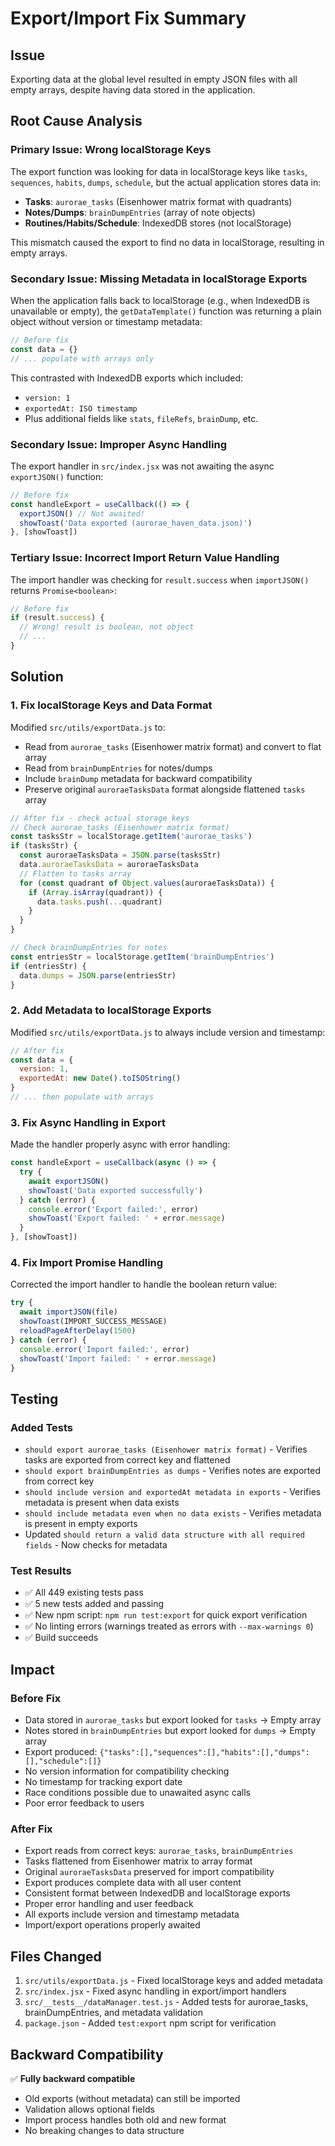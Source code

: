 # Export/Import Fix Summary

## Issue

Exporting data at the global level resulted in empty JSON files with all empty arrays, despite having data stored in the application.

## Root Cause Analysis

### Primary Issue: Wrong localStorage Keys

The export function was looking for data in localStorage keys like `tasks`, `sequences`, `habits`, `dumps`, `schedule`, but the actual application stores data in:

- **Tasks**: `aurorae_tasks` (Eisenhower matrix format with quadrants)
- **Notes/Dumps**: `brainDumpEntries` (array of note objects)
- **Routines/Habits/Schedule**: IndexedDB stores (not localStorage)

This mismatch caused the export to find no data in localStorage, resulting in empty arrays.

### Secondary Issue: Missing Metadata in localStorage Exports

When the application falls back to localStorage (e.g., when IndexedDB is unavailable or empty), the `getDataTemplate()` function was returning a plain object without version or timestamp metadata:

```javascript
// Before fix
const data = {}
// ... populate with arrays only
```

This contrasted with IndexedDB exports which included:

- `version: 1`
- `exportedAt: ISO timestamp`
- Plus additional fields like `stats`, `fileRefs`, `brainDump`, etc.

### Secondary Issue: Improper Async Handling

The export handler in `src/index.jsx` was not awaiting the async `exportJSON()` function:

```javascript
// Before fix
const handleExport = useCallback(() => {
  exportJSON() // Not awaited!
  showToast('Data exported (aurorae_haven_data.json)')
}, [showToast])
```

### Tertiary Issue: Incorrect Import Return Value Handling

The import handler was checking for `result.success` when `importJSON()` returns `Promise<boolean>`:

```javascript
// Before fix
if (result.success) {
  // Wrong! result is boolean, not object
  // ...
}
```

## Solution

### 1. Fix localStorage Keys and Data Format

Modified `src/utils/exportData.js` to:

- Read from `aurorae_tasks` (Eisenhower matrix format) and convert to flat array
- Read from `brainDumpEntries` for notes/dumps
- Include `brainDump` metadata for backward compatibility
- Preserve original `auroraeTasksData` format alongside flattened `tasks` array

```javascript
// After fix - check actual storage keys
// Check aurorae_tasks (Eisenhower matrix format)
const tasksStr = localStorage.getItem('aurorae_tasks')
if (tasksStr) {
  const auroraeTasksData = JSON.parse(tasksStr)
  data.auroraeTasksData = auroraeTasksData
  // Flatten to tasks array
  for (const quadrant of Object.values(auroraeTasksData)) {
    if (Array.isArray(quadrant)) {
      data.tasks.push(...quadrant)
    }
  }
}

// Check brainDumpEntries for notes
const entriesStr = localStorage.getItem('brainDumpEntries')
if (entriesStr) {
  data.dumps = JSON.parse(entriesStr)
}
```

### 2. Add Metadata to localStorage Exports

Modified `src/utils/exportData.js` to always include version and timestamp:

```javascript
// After fix
const data = {
  version: 1,
  exportedAt: new Date().toISOString()
}
// ... then populate with arrays
```

### 3. Fix Async Handling in Export

Made the handler properly async with error handling:

```javascript
const handleExport = useCallback(async () => {
  try {
    await exportJSON()
    showToast('Data exported successfully')
  } catch (error) {
    console.error('Export failed:', error)
    showToast('Export failed: ' + error.message)
  }
}, [showToast])
```

### 4. Fix Import Promise Handling

Corrected the import handler to handle the boolean return value:

```javascript
try {
  await importJSON(file)
  showToast(IMPORT_SUCCESS_MESSAGE)
  reloadPageAfterDelay(1500)
} catch (error) {
  console.error('Import failed:', error)
  showToast('Import failed: ' + error.message)
}
```

## Testing

### Added Tests

- `should export aurorae_tasks (Eisenhower matrix format)` - Verifies tasks are exported from correct key and flattened
- `should export brainDumpEntries as dumps` - Verifies notes are exported from correct key
- `should include version and exportedAt metadata in exports` - Verifies metadata is present when data exists
- `should include metadata even when no data exists` - Verifies metadata is present in empty exports
- Updated `should return a valid data structure with all required fields` - Now checks for metadata

### Test Results

- ✅ All 449 existing tests pass
- ✅ 5 new tests added and passing
- ✅ New npm script: `npm run test:export` for quick export verification
- ✅ No linting errors (warnings treated as errors with `--max-warnings 0`)
- ✅ Build succeeds

## Impact

### Before Fix

- Data stored in `aurorae_tasks` but export looked for `tasks` → Empty array
- Notes stored in `brainDumpEntries` but export looked for `dumps` → Empty array
- Export produced: `{"tasks":[],"sequences":[],"habits":[],"dumps":[],"schedule":[]}`
- No version information for compatibility checking
- No timestamp for tracking export date
- Race conditions possible due to unawaited async calls
- Poor error feedback to users

### After Fix

- Export reads from correct keys: `aurorae_tasks`, `brainDumpEntries`
- Tasks flattened from Eisenhower matrix to array format
- Original `auroraeTasksData` preserved for import compatibility
- Export produces complete data with all user content
- Consistent format between IndexedDB and localStorage exports
- Proper error handling and user feedback
- All exports include version and timestamp metadata
- Import/export operations properly awaited

## Files Changed

1. `src/utils/exportData.js` - Fixed localStorage keys and added metadata
2. `src/index.jsx` - Fixed async handling in export/import handlers
3. `src/__tests__/dataManager.test.js` - Added tests for aurorae_tasks, brainDumpEntries, and metadata validation
4. `package.json` - Added `test:export` npm script for verification

## Backward Compatibility

✅ **Fully backward compatible**

- Old exports (without metadata) can still be imported
- Validation allows optional fields
- Import process handles both old and new format
- No breaking changes to data structure
